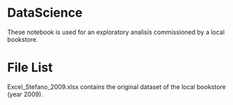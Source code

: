 # DataScience
These notebook is used for an exploratory analisis commissioned by a local bookstore.

# File List
Excel_Stefano_2009.xlsx contains the original dataset of the local bookstore (year 2009).
